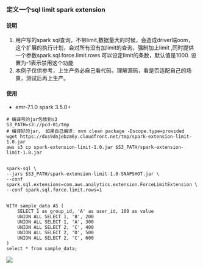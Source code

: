 ### 定义一个sql limit spark extension
#### 说明
1. 用户写的spark sql查询，不带limit,数据量大的时候，会造成driver端oom，这个扩展的执行计划，会对所有没有加limit的查询，强制加上limit
,同时提供一个参数spark.sql.force.limit.rows 可以设定limit的条数，默认值是1000. 设置为-1表示禁用这个功能
2. 本例子仅供参考，上生产务必自己看代码，理解源码，看是否适配自己的场景，测试后再上生产。
#### 使用
* emr-7.1.0 spark 3.5.0+
```shell
# 编译号的jar包放到s3
S3_PATH=s3://pcd-01/tmp
# 编译好的jar， 如果自己编译: mvn clean package -Dscope.type=provided
wget https://dxs9dnjebzm6y.cloudfront.net/tmp/spark-extension-limit-1.0.jar
aws s3 cp spark-extension-limit-1.0.jar $S3_PATH/spark-extension-limit-1.0.jar


spark-sql \
--jars $S3_PATH/spark-extension-limit-1.0-SNAPSHOT.jar \
--conf spark.sql.extensions=com.aws.analytics.extension.ForceLimitExtension \
--conf spark.sql.force.limit.rows=1 


WITH sample_data AS (
    SELECT 1 as group_id, 'A' as user_id, 100 as value
    UNION ALL SELECT 1, 'B', 200
    UNION ALL SELECT 1, 'A', 300
    UNION ALL SELECT 2, 'C', 400
    UNION ALL SELECT 2, 'D', 500
    UNION ALL SELECT 2, 'C', 600
)
select * from sample_data;
```
![](https://pcmyp.oss-cn-beijing.aliyuncs.com/markdown/202412182259352.png)